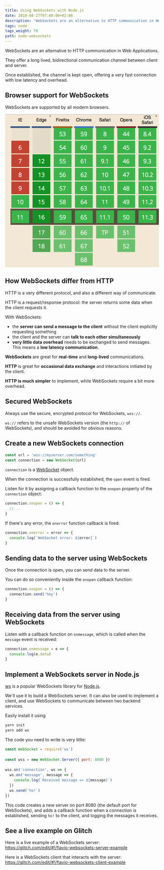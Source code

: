 ```yaml
---
title: Using WebSockets with Node.js
date: 2018-08-27T07:00:00+02:00
description: "WebSockets are an alternative to HTTP communication in Web Applications. They offer a long lived, bidirectional communication channel between client and server."
tags: node
tags_weight: 70
path: node-websockets
---
```


WebSockets are an alternative to HTTP communication in Web Applications.

They offer a long lived, bidirectional communication channel between client and server.

Once established, the channel is kept open, offering a very fast connection with low latency and overhead.

## Browser support for WebSockets

WebSockets are supported by all modern browsers.

![Browser support for WebSockets](browser-support.png)

## How WebSockets differ from HTTP

HTTP is a very different protocol, and also a different way of communicate.

HTTP is a request/response protocol: the server returns some data when the client requests it.

With WebSockets:

- the **server can send a message to the client** without the client explicitly requesting something
- the client and the server can **talk to each other simultaneously**
- **very little data overhead** needs to be exchanged to send messages. This means a **low latency communication**.

**WebSockets** are great for **real-time** and **long-lived** communications.

**HTTP** is great for **occasional data exchange** and interactions initiated by the client.

**HTTP is much simpler** to implement, while WebSockets require a bit more overhead.

## Secured WebSockets

Always use the secure, encrypted protocol for WebSockets, `wss://`.

`ws://` refers to the unsafe WebSockets version (the `http://` of WebSockets), and should be avoided for obvious reasons.

## Create a new WebSockets connection

```js
const url = 'wss://myserver.com/something'
const connection = new WebSocket(url)
```

`connection` is a [WebSocket](https://developer.mozilla.org/en-US/docs/Web/API/WebSocket) object.

When the connection is successfully established, the `open` event is fired.

Listen for it by assigning a callback function to the `onopen` property of the `connection` object:

```js
connection.onopen = () => {
  //...
}
```

If there's any error, the `onerror` function callback is fired:

```js
connection.onerror = error => {
  console.log(`WebSocket error: ${error}`)
}
```

## Sending data to the server using WebSockets

Once the connection is open, you can send data to the server.

You can do so conveniently inside the `onopen` callback function:

```js
connection.onopen = () => {
  connection.send('hey')
}
```

## Receiving data from the server using WebSockets

Listen with a callback function on `onmessage`, which is called when the `message` event is received:

```js
connection.onmessage = e => {
  console.log(e.data)
}
```

## Implement a WebSockets server in Node.js

[ws](https://github.com/websockets/ws) is a popular WebSockets library for [Node.js](/nodejs/).

We'll use it to build a WebSockets server. It can also be used to implement a client, and use WebSockets to communicate between two backend services.

Easily install it using

```bash
yarn init
yarn add ws
```

The code you need to write is very little:

```js
const WebSocket = require('ws')

const wss = new WebSocket.Server({ port: 8080 })

wss.on('connection', ws => {
  ws.on('message', message => {
    console.log(`Received message => ${message}`)
  })
  ws.send('ho!')
})
```

This code creates a new server on port 8080 (the default port for WebSockets), and adds a callback function when a connection is established, sending `ho!` to the client, and logging the messages it receives.

## See a live example on Glitch

Here is a live example of a WebSockets server: <https://glitch.com/edit/#!/flavio-websockets-server-example>



Here is a WebSockets client that interacts with the server: <https://glitch.com/edit/#!/flavio-websockets-client-example>


